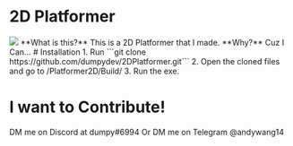 # 2D Platformer
 <img src="https://img.shields.io/github/license/dumpydev/2DPlatformer" />
**What is this?**
This is a 2D Platformer that I made.
**Why?**
Cuz I Can...
# Installation
1. Run ```git clone https://github.com/dumpydev/2DPlatformer.git```
2. Open the cloned files and go to /Platformer2D/Build/
3. Run the exe.

# I want to Contribute!
DM me on Discord at dumpy#6994
Or DM me on Telegram @andywang14
